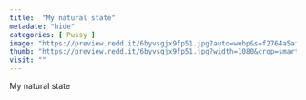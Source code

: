 ```yaml
---
title:  "My natural state"
metadate: "hide"
categories: [ Pussy ]
image: "https://preview.redd.it/6byvsgjx9fp51.jpg?auto=webp&s=f2764a5af87cc93d14b92c511e154559de335514"
thumb: "https://preview.redd.it/6byvsgjx9fp51.jpg?width=1080&crop=smart&auto=webp&s=b743f43322b69516eee934c2c28869161da1ccaa"
visit: ""
---
```

My natural state
